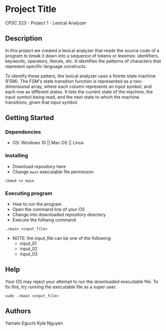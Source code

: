 # Project Title

CPSC 323 - Project 1 - Lexical Analyzer

## Description

In this project we created a lexical analyzer that reads the source code of a program to break it down into a sequence of tokens or lexemes: identifiers, keywords, operators, literals, etc. It identifies the patterns of characters that represent specific language constructs.

To identify these patters, the lexical analyzer uses a fininte state machine (FSM). The FSM's state transition function is represented as a two-dimensional array, where each column represents an input symbol, and each row as different states. It lists the current state of the machine, the input symbol being read, and the next state to which the machine transitions, given that input symbol.

## Getting Started

### Dependencies

* OS: Windows 10 || Mac OS || Linux

### Installing

* Download repository <a src="https://drive.google.com/drive/folders/1-hHyjDu8-U9jEtvkZXcql5gZyLFBQCNO?usp=share_link">here</a>
* Change ```main``` executable file permission
```
chmod +x main
```

### Executing program

* How to run the program
* Open the command line of your OS
* Change into downloaded repository directory
* Execute the folliwng command:
```
./main <input_file>
```
* NOTE: the input_file can be one of the following:
    * input_01
    * input_02
    * input_03

## Help

Your OS may reject your attempt to run the downloaded executable file. To fix this, try running the executable file as a super user:
```
sudo ./main <input_file>
```

## Authors

Yamato Eguchi
Kyle Nguyen